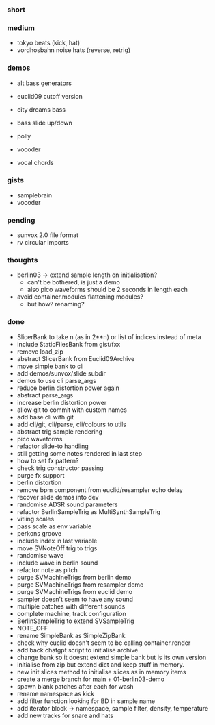 ### short

### medium

- tokyo beats (kick, hat)
- vordhosbahn noise hats (reverse, retrig)

### demos

- alt bass generators
- euclid09 cutoff version
- city dreams bass
- bass slide up/down

- polly
- vocoder
- vocal chords

### gists

- samplebrain
- vocoder

### pending

- sunvox 2.0 file format
- rv circular imports

### thoughts

- berlin03 -> extend sample length on initialisation?
  - can't be bothered, is just a demo
  - also pico waveforms should be 2 seconds in length each
- avoid container.modules flattening modules?
  - but how? renaming?

### done

- SlicerBank to take n (as in 2**n) or list of indices instead of meta
- include StaticFilesBank from gist/fxx
- remove load_zip
- abstract SlicerBank from Euclid09Archive
- move simple bank to cli
- add demos/sunvox/slide subdir
- demos to use cli parse_args
- reduce berlin distortion power again
- abstract parse_args
- increase berlin distortion power
- allow git to commit with custom names
- add base cli with git
- add cli/git, cli/parse, cli/colours to utils 
- abstract trig sample rendering
- pico waveforms
- refactor slide-to handling
- still getting some notes rendered in last step
- how to set fx pattern?
- check trig constructor passing
- purge fx support
- berlin distortion
- remove bpm component from euclid/resampler echo delay
- recover slide demos into dev
- randomise ADSR sound parameters
- refactor BerlinSampleTrig as MultiSynthSampleTrig
- vitling scales
- pass scale as env variable
- perkons groove
- include index in last variable
- move SVNoteOff trig to trigs
- randomise wave
- include wave in berlin sound
- refactor note as pitch
- purge SVMachineTrigs from berlin demo
- purge SVMachineTrigs from resampler demo
- purge SVMachineTrigs from euclid demo
- sampler doesn't seem to have any sound
- multiple patches with different sounds
- complete machine, track configuration
- BerlinSampleTrig to extend SVSampleTrig
- NOTE_OFF
- rename SimpleBank as SimpleZipBank
- check why euclid doesn't seem to be calling container.render
- add back chatgpt script to initialise archive 
- change bank so it doesnt extend simple bank but is its own version
- initialise from zip but extend dict and keep stuff in memory.
- new init slices method to initialise slices as in memory items 
- create a merge branch for main + 01-berlin03-demo
- spawn blank patches after each for wash
- rename namespace as kick
- add filter function looking for BD in sample name
- add iterator block -> namespace, sample filter, density, temperature
- add new tracks for snare and hats 

